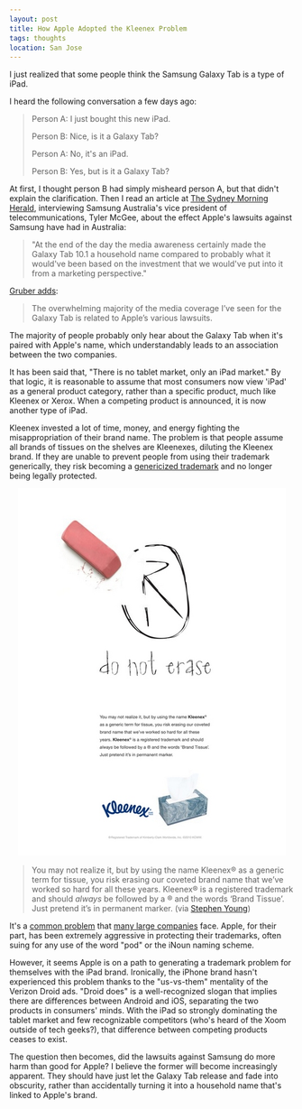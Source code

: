 ```yaml
---
layout: post
title: How Apple Adopted the Kleenex Problem
tags: thoughts
location: San Jose
---
```


I just realized that some people think the Samsung Galaxy Tab is a type of iPad.

I heard the following conversation a few days ago:

> Person A: I just bought this new iPad.
>
> Person B: Nice, is it a Galaxy Tab?
>
> Person A: No, it's an iPad.
>
> Person B: Yes, but is it a Galaxy Tab?

At first, I thought person B had simply misheard person A, but that didn't explain the clarification. Then I read an article at [The Sydney Morning Herald](http://smh.com.au/digital-life/tablets/apple-made-galaxy-tab-a-household-name-samsung-20111214-1ou9r.html), interviewing Samsung Australia's vice president of telecommunications, Tyler McGee, about the effect Apple's lawsuits against Samsung have had in Australia:

> "At the end of the day the media awareness certainly made the Galaxy Tab 10.1 a household name compared to probably what it would've been based on the investment that we would've put into it from a marketing perspective."

[Gruber adds](http://daringfireball.net/linked/2011/12/14/household-name):

> The overwhelming majority of the media coverage I’ve seen for the Galaxy Tab is related to Apple’s various lawsuits.

The majority of people probably only hear about the Galaxy Tab when it's paired with Apple's name, which understandably leads to an association between the two companies.

It has been said that, "There is no tablet market, only an iPad market." By that logic, it is reasonable to assume that most consumers now view 'iPad' as a general product category, rather than a specific product, much like Kleenex or Xerox. When a competing product is announced, it is now another type of iPad.

Kleenex invested a lot of time, money, and energy fighting the misappropriation of their brand name. The problem is that people assume all brands of tissues on the shelves are Kleenexes, diluting the Kleenex brand. If they are unable to prevent people from using their trademark generically, they risk becoming a [genericized trademark](http://en.wikipedia.org/wiki/Genericized_trademark) and no longer being legally protected. 

<p align="center"><a href="/post_files/Kleenex_Do_Not_Erase_Ad.jpg"><img src="/post_files/Kleenex_Do_Not_Erase_Ad_Small.jpg" alt="Kleenex ad" /></a></p>

> You may not realize it, but by using the name Kleenex&reg; as a generic term for tissue, you risk erasing our coveted brand name that we’ve worked so hard for all these years. Kleenex&reg; is a registered trademark and should *always* be followed by a &reg; and the words ‘Brand Tissue’. Just pretend it’s in permanent marker. (via [Stephen Young](http://www.stephenyoungdfw.com/blog/kleenex-brand-tissue-has-a-different-type-of-branding-problem))

It's a [common problem](http://en.wikipedia.org/wiki/List_of_generic_and_genericized_trademarks) that [many large companies](http://blog.yellowdoggdesigns.com/branding-spotlight-when-a-brand-becomes-more-than-just-a-brand/) face. Apple, for their part, has been extremely aggressive in protecting their trademarks, often suing for any use of the word "pod" or the iNoun naming scheme.

However, it seems Apple is on a path to generating a trademark problem for themselves with the iPad brand. Ironically, the iPhone brand hasn't experienced this problem thanks to the "us-vs-them" mentality of the Verizon Droid ads. "Droid does" is a well-recognized slogan that implies there are differences between Android and iOS, separating the two products in consumers' minds. With the iPad so strongly dominating the tablet market and few recognizable competitors (who's heard of the Xoom outside of tech geeks?), that difference between competing products ceases to exist.

The question then becomes, did the lawsuits against Samsung do more harm than good for Apple? I believe the former will become increasingly apparent. They should have just let the Galaxy Tab release and fade into obscurity, rather than accidentally turning it into a household name that's linked to Apple's brand.